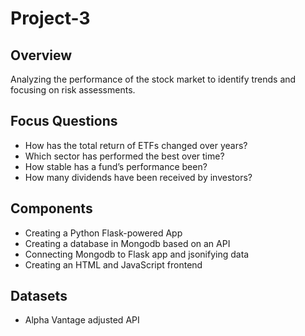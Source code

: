 # Project-3

## Overview
Analyzing the performance of the stock market to identify trends and focusing on risk assessments. 

## Focus Questions
* How has the total return of ETFs changed over years?
* Which sector has performed the best over time?
* How stable has a fund’s performance been?
* How many dividends have been received by investors?

## Components
* Creating a Python Flask-powered App
* Creating a database in Mongodb based on an API
* Connecting Mongodb to Flask app and jsonifying data
* Creating an HTML and JavaScript frontend



## Datasets
* Alpha Vantage adjusted API
